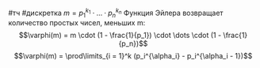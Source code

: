 #тч #дискретка 
$m = p_1^{k_1} \cdot \dots \cdot p_n^{k_n}$
Функция Эйлера возвращает количество простых чисел, меньших m: $$\varphi(m) = m \cdot (1 - \frac{1}{p_1}) \cdot \dots \cdot (1 - \frac{1}{p_n})$$
$$\varphi(m) = \prod\limits_{i = 1}^k (p_i^{\alpha_i} - p_i^{\alpha_i - 1})$$